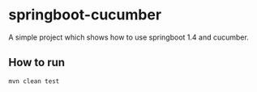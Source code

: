 # springboot-cucumber
A simple project which shows how to use springboot 1.4 and cucumber.

## How to run
```
mvn clean test
```



